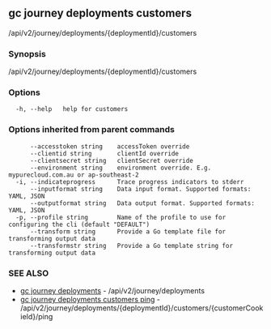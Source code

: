 ## gc journey deployments customers

/api/v2/journey/deployments/{deploymentId}/customers

### Synopsis

/api/v2/journey/deployments/{deploymentId}/customers

### Options

```
  -h, --help   help for customers
```

### Options inherited from parent commands

```
      --accesstoken string    accessToken override
      --clientid string       clientId override
      --clientsecret string   clientSecret override
      --environment string    environment override. E.g. mypurecloud.com.au or ap-southeast-2
  -i, --indicateprogress      Trace progress indicators to stderr
      --inputformat string    Data input format. Supported formats: YAML, JSON
      --outputformat string   Data output format. Supported formats: YAML, JSON
  -p, --profile string        Name of the profile to use for configuring the cli (default "DEFAULT")
      --transform string      Provide a Go template file for transforming output data
      --transformstr string   Provide a Go template string for transforming output data
```

### SEE ALSO

* [gc journey deployments](gc_journey_deployments.html)	 - /api/v2/journey/deployments
* [gc journey deployments customers ping](gc_journey_deployments_customers_ping.html)	 - /api/v2/journey/deployments/{deploymentId}/customers/{customerCookieId}/ping


